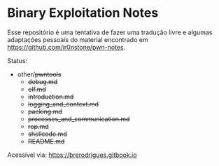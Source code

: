 # Binary Exploitation Notes

Esse repositório é uma tentativa de fazer uma tradução livre e algumas adaptações pessoais do material encontrado em https://github.com/ir0nstone/pwn-notes.

Status:

- other/~~pwntools~~
    - ~~debug.md~~
    - ~~elf.md~~
    - ~~introduction.md~~
    - ~~logging_and_context.md~~
    - ~~packing.md~~
    - ~~processes_and_communication.md~~
    - ~~rop.md~~
    - ~~shellcode.md~~
    - ~~README.md~~


Acessível via: https://brerodrigues.gitbook.io